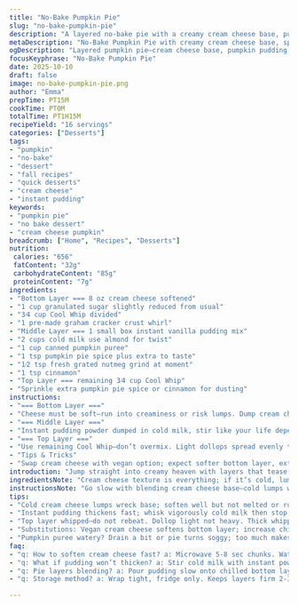 ```yaml
---
title: "No-Bake Pumpkin Pie"
slug: "no-bake-pumpkin-pie"
description: "A layered no-bake pie with a creamy cream cheese base, pumpkin-spiced pudding middle, and whipped topping. Uses a pre-made crust, canned pumpkin puree, and common autumn spices. Chill time essential for setting; textures contrast from tangy cheesecake to smooth pumpkin and light whipped finish. Offers easy swaps like vegan cream cheese or almond milk. Watch texture and blending cues for best results. Seasonal but simple. Skip baking fuss. Nutmeg and cinnamon ground fresh for punch. Sweetness and spice balance carefully. Always chill thoroughly to prevent watery layers mixing. Great for unexpected guests or quick pumpkin fix."
metaDescription: "No-Bake Pumpkin Pie with creamy cream cheese base, spiced pumpkin pudding layer, and a light whipped topping. Chill to set layers; skip baking fuss."
ogDescription: "Layered pumpkin pie—cream cheese base, pumpkin pudding, and whipped topping. Chill well to keep layers distinct. Quick finish; no baking needed."
focusKeyphrase: "No-Bake Pumpkin Pie"
date: 2025-10-10
draft: false
image: no-bake-pumpkin-pie.png
author: "Emma"
prepTime: PT15M
cookTime: PT0M
totalTime: PT1H15M
recipeYield: "16 servings"
categories: ["Desserts"]
tags:
- "pumpkin"
- "no-bake"
- "dessert"
- "fall recipes"
- "quick desserts"
- "cream cheese"
- "instant pudding"
keywords:
- "pumpkin pie"
- "no bake dessert"
- "cream cheese pumpkin"
breadcrumb: ["Home", "Recipes", "Desserts"]
nutrition: 
 calories: "656"
 fatContent: "32g"
 carbohydrateContent: "85g"
 proteinContent: "7g"
ingredients:
- "Bottom Layer === 8 oz cream cheese softened"
- "1 cup granulated sugar slightly reduced from usual"
- "3⁄4 cup Cool Whip divided"
- "1 pre-made graham cracker crust whirl"
- "Middle Layer === 1 small box instant vanilla pudding mix"
- "2 cups cold milk use almond for twist"
- "1 cup canned pumpkin puree"
- "1 tsp pumpkin pie spice plus extra to taste"
- "1⁄2 tsp fresh grated nutmeg grind at moment"
- "1 tsp cinnamon"
- "Top Layer === remaining 3⁄4 cup Cool Whip"
- "Sprinkle extra pumpkin pie spice or cinnamon for dusting"
instructions:
- "=== Bottom Layer ==="
- "Cheese must be soft–run into creaminess or risk lumps. Dump cream cheese, sugar, half Cool Whip into bowl. Whisk vigorously with hand mixer until creamy, no chunks visible. Texture should be thick yet spreadable; too stiff means cold cream cheese remnants threaten lumps. Scrape edges constantly. Spread evenly over crust. Feel surface–firm but a little resistant. Stop spreading when no more shine from mixing visible or falls flat. Chill while you work on next."
- "=== Middle Layer ==="
- "Instant pudding powder dumped in cold milk, stir like your life depends on it. Use whisk, not spoon; pudding thickens fast once blended properly. Watch for thickening: stops flowing in ribbon trails. Immediately fold in pumpkin puree–hang tough here, too much liquid equals saggy pie. Add spices–pumpkin pie spice, fresh grated nutmeg (grind whole!), cinnamon. Stir thoroughly no streaks. Pour slowly atop cream cheese layer. Spread gently with offset spatula, avoiding mixing. Layer distinctness matters. If you blend layers, pie weeps. Chill 30 minutes after this pour–watch layers tighten, no wobbling."
- "=== Top Layer ==="
- "Use remaining Cool Whip–don’t overmix. Light dollops spread evenly to cap pie. Don’t go heavy—whipped too thick can overpower. Sprinkle pumpkin pie spice or cinnamon to sharpen aroma. The spice dust singes sweet scent. Refrigerate minimum one hour; don’t rush. The chill firms layers, keeps edges sharp when sliced. If left less, middle runs and crust soggier. Slice clean with hot knife–run under warm water for best cut."
- "Tips & Tricks"
- "Swap cream cheese with vegan option; expect softer bottom layer, extend chill time. Use almond or oat milk for pudding to lighten dairy footprint. Freshly grated nutmeg always better than pre-ground—aroma bursts. Don’t overload pumpkin puree; too much creates watery mess. If no Cool Whip, frozen whipped topping is call-and-response substitute, defrost half simply. When mixing pudding, don’t neglect whisk strokes; too little means grainy lumps. Visuals key: pudding thick enough to hold shape on spoon. Crust failure? Pre-bake 3 mins at 350F if soggy base appears. Pie size flexible but scaling ingredients matters to maintain texture ratios."
introduction: "Jump straight into creamy heaven with layers that tease the tongue. Bottom starts tangy with cream cheese’s bite dulled by sugar and whipped topping’s airy lift. No baking fuss–save heat for the stove or grill. Middle layer packs pumpkin’s unmistakable earthiness, thick pudding base catching every spice note—nutmeg and cinnamon dance confidently. Top layer is fluffy, light, a sweet cloud of whipped topping that’s easy to dollop, making it as approachable as pumpkin pie gets in summer or rush days. Quick to assemble, fridge finishes the magic. Tried and failed my share of pumpkin concoctions—watched too runny, too dense, too sweet. Learned texture is king here. Watch what your hands and eyes say. Chill until firm edges tell you it’s set. Seriously, trust the cold, forget timers."
ingredientsNote: "Cream cheese texture is everything; if it’s cold, lumps hide and mess with base smoothness. For sugar, granulated keeps structure stable, but swap half for brown for a caramel twist. Cool Whip provides airy texture; whipped cream can replace but stabilize with sugar. Pudding mix usually vanilla; switch to spice or butterscotch for variant but monitor thickness. Milk types change mouthfeel; full fat better, but plant milks add niche flavors. Pumpkin puree must be drained lightly if watery else pie fails. Spices—pumpkin pie spice pre-mixed or individual cinnamon, nutmeg, ginger to taste. Pre-made crust fast but homemade always better if time. Use graham or gingersnap for deeper spice. Keep seasons in mind for freshness of spices and pumpkin; canned might vary volume moisture-wise."
instructionsNote: "Go slow with blending cream cheese base—cold lumps wreck texture. Whisk until homogenous but not air whipped like meringue; avoid overmix. When filling crust, thickness guides spread method; softer means gentle spooning, thicker means spread with spatula. Pudding layer must thicken fully before pumpkin; instant pudding’s magic is timing. Stir immediately in milk with robust motion until thickened—stop stirring once thick or it falls apart. Addition of pumpkin and spices demands full incorporation but no overmixing that thins pudding. Layer carefully to avoid mixing. Spread icing top quickly and evenly, don’t linger or it melts into bottom. Chill minimum 1 hour; longer freezes better cutting but not too long or whipped changes texture. Hot knife tip crucial for neat slices. Watch pie visually—edges firm, set, middle jiggly when not ready. Sensory cues over timers win."
tips:
- "Cold cream cheese lumps wreck base; soften well but not melted or runny. Use mixer constantly scrape sides. Texture thick, spreadable. Watch shine vanish to know done mixing. Avoid over whipping. Chill bottom layer right away to firm up before pudding."
- "Instant pudding thickens fast; whisk vigorously cold milk then stop once ribbon trails show. Fold pumpkin without splashing or puddings sag. Spices must blend fully but no overmix to keep layers sharp. Pour slowly over base, spread with spatula edge gently, avoid smearing base."
- "Top layer whipped—do not rebeat. Dollop light not heavy. Thick whipped topping too dense kills airy texture. Dust with extra pumpkin pie spice or cinnamon post spread, aroma wakes senses here. Refrigerate minimum 1 hr, longer for cleaner slices. Hot knife slices neat; dip under warm water between cuts."
- "Substitutions: Vegan cream cheese softens bottom layer; increase chill time to firm. Almond or oat milk changes pudding creaminess; full-fat milk thickens better but plant milks add mild flavors. Cool Whip replacement frozen whipped topping works but thaw half, not fully melt or will separate."
- "Pumpkin puree watery? Drain a bit or pie turns soggy; too much makes pudding layer runny, fails to set. Freshly grated nutmeg punches flavor—grind just before adding. If crust soggy, pre-bake 3 minutes at 350F. Scaling ingredients? Keep ratios steady or texture breaks."
faq:
- "q: How to soften cream cheese fast? a: Microwave 5-8 sec chunks. Watch closely. Not melted but pliable. Or room temp, sliced thin. Cold lumps ruin base, lumps stay. Mixing tough, uneven texture happens easily."
- "q: What if pudding won’t thicken? a: Stir cold milk with instant powder fast, use whisk not spoon. Thick ribbon trails signal set. If not, pudding mix old or milk temp off. Alternatives include refrigeration after mix to activate thickening fully."
- "q: Pie layers blending? a: Pour pudding slow onto chilled bottom layer, spread with spatula edge. If layers mix, pie leaks watery juices. Chill bottom enough or middle runs. Use firm spatula strokes. Spoon can cause blending, spoiling texture."
- "q: Storage method? a: Wrap tight, fridge only. Keeps layers firm 2-3 days. Freezing issues—whipped topping breaks, layers separate, texture ruined. If freezer needed, cover well but expect textural change. Best served fresh chilled."

---
```

